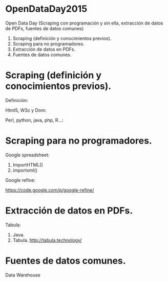 # OpenDataDay2015
Open Data Day (Scraping con programación y sin ella, extracción de datos de PDFs, fuentes de datos comunes)  
  
1. Scraping (definición y conocimientos previos).
2. Scraping para no programadores.
3. Extracción de datos en PDFs.
4. Fuentes de datos comunes.
  
# Scraping (definición y conocimientos previos).   
  
Definición:

Html5, W3c y Dom:

Perl, python, java, php, R...:  
  
# Scraping para no programadores.  
  
Google spreadsheet:  
1. ImportHTML()  
2. importxml()  

Google refine:   

https://code.google.com/p/google-refine/  

# Extracción de datos en PDFs. 
  
  Tabula:  
  1. Java.
  2. Tabula. 
  http://tabula.technology/  
    
# Fuentes de datos comunes.  
  
Data Warehouse  
  




